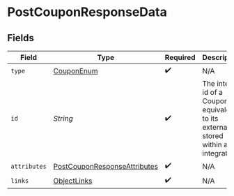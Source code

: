 # PostCouponResponseData


## Fields

| Field                                                                                      | Type                                                                                       | Required                                                                                   | Description                                                                                | Example                                                                                    |
| ------------------------------------------------------------------------------------------ | ------------------------------------------------------------------------------------------ | ------------------------------------------------------------------------------------------ | ------------------------------------------------------------------------------------------ | ------------------------------------------------------------------------------------------ |
| `type`                                                                                     | [CouponEnum](../../models/components/CouponEnum.md)                                        | :heavy_check_mark:                                                                         | N/A                                                                                        |                                                                                            |
| `id`                                                                                       | *String*                                                                                   | :heavy_check_mark:                                                                         | The internal id of a Coupon is equivalent to its external id stored within an integration. | 10OFF                                                                                      |
| `attributes`                                                                               | [PostCouponResponseAttributes](../../models/components/PostCouponResponseAttributes.md)    | :heavy_check_mark:                                                                         | N/A                                                                                        |                                                                                            |
| `links`                                                                                    | [ObjectLinks](../../models/components/ObjectLinks.md)                                      | :heavy_check_mark:                                                                         | N/A                                                                                        |                                                                                            |